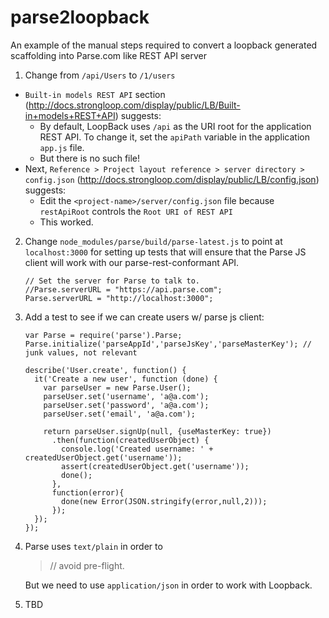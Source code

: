 parse2loopback
==============

An example of the manual steps required to convert a loopback generated scaffolding into Parse.com like REST API server

 1. Change from `/api/Users` to `/1/users`
  * `Built-in models REST API` section (http://docs.strongloop.com/display/public/LB/Built-in+models+REST+API) suggests:
    * By default, LoopBack uses `/api` as the URI root for the application REST API.  To change it, set the `apiPath` variable in the application `app.js` file.
    * But there is no such file!
  * Next, `Reference > Project layout reference > server directory > config.json` (http://docs.strongloop.com/display/public/LB/config.json) suggests:
    * Edit the `<project-name>/server/config.json` file because `restApiRoot` controls the `Root URI of REST API`
    * This worked.
 2. Change `node_modules/parse/build/parse-latest.js` to point at `localhost:3000` for setting up tests that will ensure that the Parse JS client will work with our parse-rest-conformant API.

    ```
    // Set the server for Parse to talk to.
    //Parse.serverURL = "https://api.parse.com";
    Parse.serverURL = "http://localhost:3000";
    ```

 3. Add a test to see if we can create users w/ parse js client:

    ```
    var Parse = require('parse').Parse;
    Parse.initialize('parseAppId','parseJsKey','parseMasterKey'); // junk values, not relevant
    
    describe('User.create', function() {
      it('Create a new user', function (done) {
        var parseUser = new Parse.User();
        parseUser.set('username', 'a@a.com');
        parseUser.set('password', 'a@a.com');
        parseUser.set('email', 'a@a.com');
    
        return parseUser.signUp(null, {useMasterKey: true})
          .then(function(createdUserObject) {
            console.log('Created username: ' + createdUserObject.get('username'));
            assert(createdUserObject.get('username'));
            done();
          },
          function(error){
            done(new Error(JSON.stringify(error,null,2)));
          });
      });
    });
    ```

 4. Parse uses `text/plain` in order to

    > // avoid pre-flight.

    But we need to use `application/json` in order to work with Loopback.

 5. TBD
